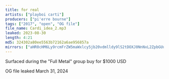 ```yaml
---
title: for real
artists: ["playboi carti"]
producers: ["pi'erre bourne"]
tags: ["2017", "open", "OG file"]
file_name: Cardi_idea_2.mp3
leaked: 2023-08-30
length: 4:21
md5: 324302a80ee5563b72162a6ae956857a
mirrors: ["aHR0cHM6Ly9rcmFrZW5maWxlcy5jb20vdmlldy9lS2tDOXJ0NnNxL2ZpbGUuaHRtbA==", "aHR0cHM6Ly9waWxsb3djYXNlLnN1L2YvN2VkZDIyNDBkMGI5MjQ2ZmI3OTQ1OTllZTg0Yjc1MDM=", "aHR0cHM6Ly9waXhlbGRyYWluLmNvbS91L2lGaFViYzJZ", "aHR0cHM6Ly9kYnJlZS5vcmcvdi8wYjI0ZDk="]
---
```

Surfaced during the "Full Metal" group buy for $1000 USD

OG file leaked March 31, 2024
